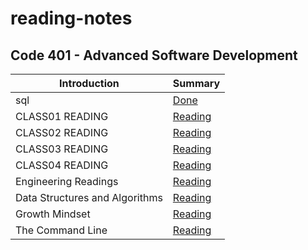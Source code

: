 # reading-notes
## Code 401 - Advanced Software Development

| Introduction     | Summary          |
| ----------- | -----------   |
| sql         | [Done](./sql/sql.md)       |
| CLASS01 READING   |  [Reading](./class01.md)      |
| CLASS02 READING   | [Reading](./class02.md)       |
| CLASS03 READING   | [Reading](./class03.md)       |
| CLASS04 READING   | [Reading](./class04.md)       |
| Engineering Readings  | [Reading](./EngineeringReadings/EngineeringReadings.md)       |
|Data Structures and Algorithms   | [Reading](./DataStructuresAndAlgorithms/DataStructuresAndAlgorithms.md)       |
| Growth Mindset         | [Reading](./GrowthMindset//GrowthMindset.md)       |
|   The Command Line     | [Reading](./TheCommandLine//The_Command_Line.md)       |

